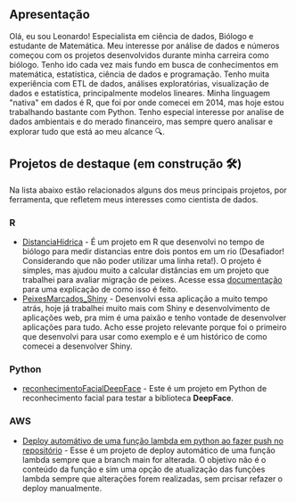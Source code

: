 ## Apresentação

Olá, eu sou Leonardo! Especialista em ciência de dados, Biólogo e estudante de Matemática. Meu interesse por análise de dados e números começou com os projetos desenvolvidos durante minha carreira como biólogo. Tenho ido cada vez mais fundo em busca de conhecimentos em matemática, estatística, ciência de dados e programação. Tenho muita experiência com ETL de dados, análises exploratórias, visualização de dados e estatística, principalmente modelos lineares. Minha linguagem "nativa" em dados é R, que foi por onde comecei em 2014, mas hoje estou trabalhando bastante com Python. Tenho especial interesse por analise de dados ambientais e do merado financeiro, mas sempre quero analisar e explorar tudo que está ao meu alcance 🔍.


## Projetos de destaque (em construção 🛠️)

Na lista abaixo estão relacionados alguns dos meus principais projetos, por ferramenta, que refletem meus interesses como cientista de dados.

### R

* [DistanciaHidrica](https://github.com/LeonardoDonatoNunes/DistanciaHidrica) - É um projeto em R que desenvolvi no tempo de biólogo para medir distancias entre dois pontos em um rio (Desafiador! Considerando que não poder utilizar uma linha reta!). O projeto é simples, mas ajudou muito a calcular distâncias em um projeto que trabalhei para avaliar migração de peixes. Acesse essa [documentação](https://leonardodonatonunes.github.io/ds/posts/2021-03-05-menodistancia/) para uma explicação de como isso é feito.
* [PeixesMarcados_Shiny](https://github.com/LeonardoDonatoNunes/PeixesMarcados_Shiny) - Desenvolvi essa aplicação a muito tempo atrás, hoje já trabalhei muito mais com Shiny e desenvolvimento de aplicações web, pra mim é uma paixão e tenho vontade de desenvolver aplicações para tudo. Acho esse projeto relevante porque foi o primeiro que desenvolvi para usar como exemplo e é um histórico de como comecei a desenvolver Shiny.

### Python

* [reconhecimentoFacialDeepFace](https://github.com/LeonardoDonatoNunes/reconhecimentoFacialDeepFace) - Este é um projeto em Python de reconhecimento facial para testar a biblioteca __DeepFace__.

### AWS

* [Deploy automátivo de uma função lambda em python ao fazer push no repositório](https://github.com/LeonardoDonatoNunes/deploy_automatico_aws_lambda.git) - Esse é um projeto de deploy automático de uma função lambda sempre que a branch main for alterada. O objetivo não é o conteúdo da função e sim uma opção de atualização das funções lambda sempre que alterações forem realizadas, sem prcisar refazer o deploy manualmente.
